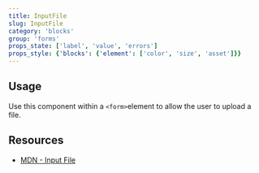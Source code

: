 ```yaml
---
title: InputFile
slug: InputFile
category: 'blocks'
group: 'forms'
props_state: ['label', 'value', 'errors']
props_style: {'blocks': {'element': ['color', 'size', 'asset']}}
---
```


## Usage

Use this component within a `<form>`element to allow the user to upload a file.

## Resources

- [MDN - Input File](https://developer.mozilla.org/en-US/docs/Web/HTML/Element/input/file)
